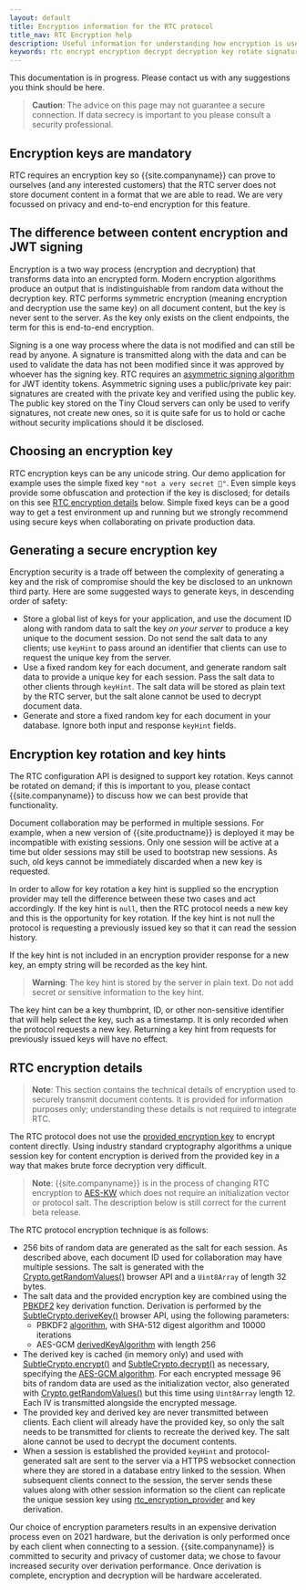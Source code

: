 ```yaml
---
layout: default
title: Encryption information for the RTC protocol
title_nav: RTC Encryption help
description: Useful information for understanding how encryption is used with RTC
keywords: rtc encrypt encryption decrypt decryption key rotate signature
---
```


This documentation is in progress. Please contact us with any suggestions you think should be here.

> **Caution**: The advice on this page may not guarantee a secure connection. If data secrecy is important to you please consult a security professional.

## Encryption keys are mandatory

RTC requires an encryption key so {{site.companyname}} can prove to ourselves (and any interested customers) that the RTC server does not store document content in a format that we are able to read. We are very focussed on privacy and end-to-end encryption for this feature.

## The difference between content encryption and JWT signing

Encryption is a two way process (encryption and decryption) that transforms data into an encrypted form. Modern encryption algorithms produce an output that is indistinguishable from random data without the decryption key. RTC performs symmetric encryption (meaning encryption and decryption use the same key) on all document content, but the key is never sent to the server. As the key only exists on the client endpoints, the term for this is end-to-end encryption.

Signing is a one way process where the data is not modified and can still be read by anyone. A signature is transmitted along with the data and can be used to validate the data has not been modified since it was approved by whoever has the signing key. RTC requires an [asymmetric signing algorithm]({{site.baseurl}}/rtc/jwt-authentication/#supportedalgorithms) for JWT identity tokens. Asymmetric signing uses a public/private key pair: signatures are created with the private key and verified using the public key. The public key stored on the Tiny Cloud servers can only be used to verify signatures, not create new ones, so it is quite safe for us to hold or cache without security implications should it be disclosed.

## Choosing an encryption key

RTC encryption keys can be any unicode string. Our demo application for example uses the simple fixed key `"not a very secret 🔑"`. Even simple keys provide some obfuscation and protection if the key is disclosed; for details on this see [RTC encryption details](#rtcencryptiondetails) below. Simple fixed keys can be a good way to get a test environment up and running but we strongly recommend using secure keys when collaborating on private production data.

## Generating a secure encryption key

Encryption security is a trade off between the complexity of generating a key and the risk of compromise should the key be disclosed to an unknown third party. Here are some suggested ways to generate keys, in descending order of safety:

* Store a global list of keys for your application, and use the document ID along with random data to salt the key _on your server_ to produce a key unique to the document session. Do not send the salt data to any clients; use `keyHint` to pass around an identifier that clients can use to request the unique key from the server.
* Use a fixed random key for each document, and generate random salt data to provide a unique key for each session. Pass the salt data to other clients through `keyHint`. The salt data will be stored as plain text by the RTC server, but the salt alone cannot be used to decrypt document data.
* Generate and store a fixed random key for each document in your database. Ignore both input and response `keyHint` fields.

## Encryption key rotation and key hints

The RTC configuration API is designed to support key rotation. Keys cannot be rotated on demand; if this is important to you, please contact {{site.companyname}} to discuss how we can best provide that functionality.

Document collaboration may be performed in multiple sessions. For example, when a new version of {{site.productname}} is deployed it may be incompatible with existing sessions. Only one session will be active at a time but older sessions may still be used to bootstrap new sessions. As such, old keys cannot be immediately discarded when a new key is requested.

In order to allow for key rotation a key hint is supplied so the encryption provider may tell the difference between these two cases and act accordingly. If the key hint is `null`, then the RTC protocol needs a new key and this is the opportunity for key rotation. If the key hint is not null the protocol is requesting a previously issued key so that it can read the session history.

If the key hint is not included in an encryption provider response for a new key, an empty string will be recorded as the key hint.

> **Warning**: The key hint is stored by the server in plain text. Do not add secret or sensitive information to the key hint.

The key hint can be a key thumbprint, ID, or other non-sensitive identifier that will help select the key, such as a timestamp. It is only recorded when the protocol requests a new key. Returning a key hint from requests for previously issued keys will have no effect.

## RTC encryption details

> **Note**: This section contains the technical details of encryption used to securely transmit document contents. It is provided for information purposes only; understanding these details is not required to integrate RTC.

The RTC protocol does not use the [provided encryption key]({{site.baseurl}}/rtc/configuration#rtc_encryption_provider) to encrypt content directly. Using industry standard cryptography algorithms a unique session key for content encryption is derived from the provided key in a way that makes brute force decryption very difficult.

> **Note**: {{site.companyname}} is in the process of changing RTC encryption to [AES-KW](https://developer.mozilla.org/en-US/docs/Web/API/SubtleCrypto/wrapKey) which does not require an initialization vector or protocol salt. The description below is still correct for the current beta release.

The RTC protocol encryption technique is as follows:
* 256 bits of random data are generated as the salt for each session. As described above, each document ID used for collaboration may have multiple sessions. The salt is generated with the [Crypto.getRandomValues()](https://developer.mozilla.org/en-US/docs/Web/API/Crypto/getRandomValues) browser API and a `Uint8Array` of length 32 bytes.
* The salt data and the provided encryption key are combined using the [PBKDF2](https://en.wikipedia.org/wiki/PBKDF2) key derivation function. Derivation is performed by the [SubtleCrypto.deriveKey()](https://developer.mozilla.org/en-US/docs/Web/API/SubtleCrypto/deriveKey) browser API, using the following parameters:
  * PBKDF2 [algorithm](https://developer.mozilla.org/en-US/docs/Web/API/Pbkdf2Params), with SHA-512 digest algorithm and 10000 iterations
  * AES-GCM [derivedKeyAlgorithm](https://developer.mozilla.org/en-US/docs/Web/API/AesKeyGenParams) with length 256
* The derived key is cached (in memory only) and used with [SubtleCrypto.encrypt()](https://developer.mozilla.org/en-US/docs/Web/API/SubtleCrypto/encrypt) and [SubtleCrypto.decrypt()](https://developer.mozilla.org/en-US/docs/Web/API/SubtleCrypto/decrypt) as necessary, specifying the [AES-GCM algorithm](https://developer.mozilla.org/en-US/docs/Web/API/AesGcmParams). For each encrypted message 96 bits of random data are used as the initialization vector, also generated with [Crypto.getRandomValues()](https://developer.mozilla.org/en-US/docs/Web/API/Crypto/getRandomValues) but this time using `Uint8Array` length 12. Each IV is transmitted alongside the encrypted message.
* The provided key and derived key are never transmitted between clients. Each client will already have the provided key, so only the salt needs to be transmitted for clients to recreate the derived key. The salt alone cannot be used to decrypt the document contents.
* When a session is established the provided `keyHint` and protocol-generated salt are sent to the server via a HTTPS websocket connection where they are stored in a database entry linked to the session. When subsequent clients connect to the session, the server sends these values along with other session information so the client can replicate the unique session key using [rtc_encryption_provider]({{site.baseurl}}/rtc/configuration#rtc_encryption_provider) and key derivation.

Our choice of encryption parameters results in an expensive derivation process even on 2021 hardware, but the derivation is only performed once by each client when connecting to a session. {{site.companyname}} is committed to security and privacy of customer data; we chose to favour increased security over derivation performance. Once derivation is complete, encryption and decryption will be hardware accelerated.
